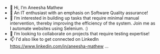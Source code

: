 - 👋 Hi, I’m Aneesha Mathew
- 👀 An IT enthusiast with an emphasis on Software Quality assurance!
- 🌱 I’m interested in building up tasks that require minimal manual intervention, thereby improving the efficiency of the system. Join me as I automate websites using Selenium. :)
- 💞️ I’m looking to collaborate on projects that require testing expertise!
- 📫 I'd also like to get connected on LinkedIn https://www.linkedin.com/in/aneesha-mathew ...

<!---
Aneesha0310/Aneesha0310 is a ✨ special ✨ repository because its `README.md` (this file) appears on your GitHub profile.
You can click the Preview link to take a look at your changes.
--->
